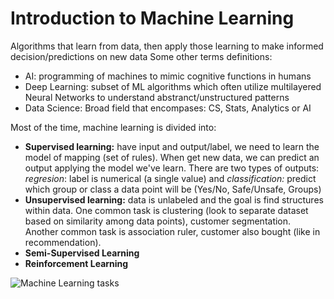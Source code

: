 # Introduction to Machine Learning
Algorithms that learn from data, then apply those learning to make informed decision/predictions on new data
Some other terms definitions:
- AI: programming of machines to mimic cognitive functions in humans
- Deep Learning: subset of ML algorithms which often utilize multilayered Neural Networks to understand abstranct/unstructured patterns
- Data Science: Broad field that encompases: CS, Stats, Analytics or AI

Most of the time, machine learning is divided into:
- **Supervised learning:** have input and output/label, we need to learn the model of mapping (set of rules). When
  get new data, we can predict an output applying the model we've learn. There are two types of outputs: *regresion*: label
  is numerical (a single value) and *classification:* predict which group or class a data point will be (Yes/No, Safe/Unsafe, Groups)
- **Unsupervised learning:** data is unlabeled and the goal is find structures within data. One common task is clustering (look
  to separate dataset based on similarity among data points), customer segmentation. Another common task is association ruler,
  customer also bought (like in recommendation).
- **Semi-Supervised Learning**
- **Reinforcement Learning**

![Machine Learning tasks](https://7wdata.be/wp-content/uploads/2020/06/1FUZS9K4JPqzfXDcC83BQTw.png)
